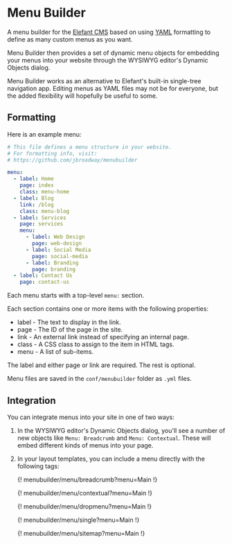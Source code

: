 # Menu Builder

A menu builder for the [Elefant CMS](http://www.elefantcms.com/)
based on using [YAML](http://www.yaml.org/) formatting to define
as many custom menus as you want.

Menu Builder then provides a set of dynamic menu objects for
embedding your menus into your website through the WYSIWYG
editor's Dynamic Objects dialog.

Menu Builder works as an alternative to Elefant's built-in
single-tree navigation app. Editing menus as YAML files may
not be for everyone, but the added flexibility will hopefully
be useful to some.

## Formatting

Here is an example menu:

```yaml
# This file defines a menu structure in your website.
# For formatting info, visit:
# https://github.com/jbroadway/menubuilder

menu:
  - label: Home
    page: index
    class: menu-home
  - label: Blog
    link: /blog
    class: menu-blog
  - label: Services
    page: services
    menu:
      - label: Web Design
        page: web-design
      - label: Social Media
        page: social-media
      - label: Branding
        page: branding
  - label: Contact Us
    page: contact-us
```

Each menu starts with a top-level `menu:` section.

Each section contains one or more items with the following properties:

* label - The text to display in the link.
* page - The ID of the page in the site.
* link - An external link instead of specifying an internal page.
* class - A CSS class to assign to the item in HTML tags.
* menu - A list of sub-items.

The label and either page or link are required. The rest is optional.

Menu files are saved in the `conf/menubuilder` folder as `.yml` files.

## Integration

You can integrate menus into your site in one of two ways:

1. In the WYSIWYG editor's Dynamic Objects dialog, you'll see a number
of new objects like `Menu: Breadcrumb` and `Menu: Contextual`. These will
embed different kinds of menus into your page.

2. In your layout templates, you can include a menu directly with the
following tags:

    {! menubuilder/menu/breadcrumb?menu=Main !}
    
    {! menubuilder/menu/contextual?menu=Main !}
    
    {! menubuilder/menu/dropmenu?menu=Main !}
    
    {! menubuilder/menu/single?menu=Main !}
    
    {! menubuilder/menu/sitemap?menu=Main !}
